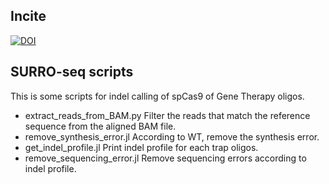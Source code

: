 ## Incite
[![DOI](https://zenodo.org/badge/359693041.svg)](https://zenodo.org/badge/latestdoi/359693041)

## SURRO-seq scripts

This is some scripts for indel calling of spCas9 of Gene Therapy oligos. 


- extract_reads_from_BAM.py Filter the reads that match the reference sequence from the aligned BAM file.
- remove_synthesis_error.jl According to WT, remove the synthesis error.
- get_indel_profile.jl Print indel profile for each trap oligos.
- remove_sequencing_error.jl Remove sequencing errors according to indel profile.

